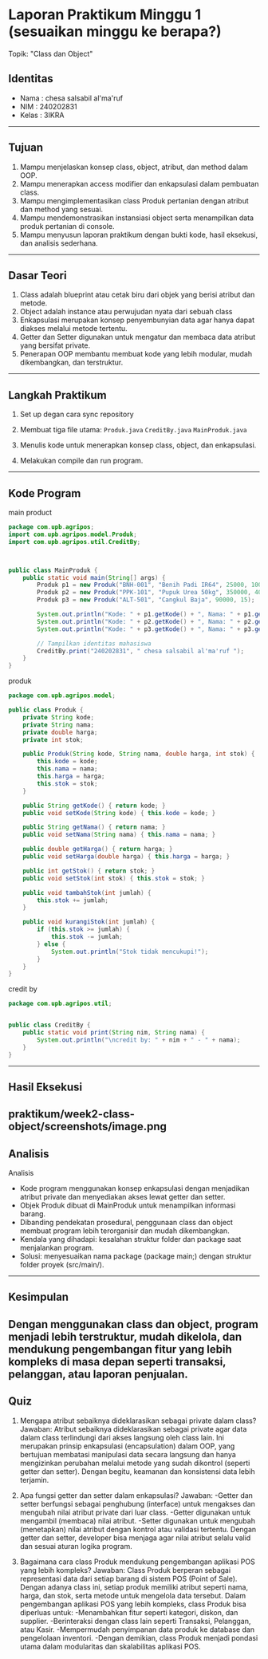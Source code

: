 # Laporan Praktikum Minggu 1 (sesuaikan minggu ke berapa?)
Topik:  "Class dan Object"

## Identitas
- Nama  : chesa salsabil al'ma'ruf
- NIM   : 240202831
- Kelas : 3IKRA

---

## Tujuan
1. Mampu menjelaskan konsep class, object, atribut, dan method dalam OOP.
2. Mampu menerapkan access modifier dan enkapsulasi dalam pembuatan class.
3. Mampu mengimplementasikan class Produk pertanian dengan atribut dan method yang sesuai.
4. Mampu mendemonstrasikan instansiasi object serta menampilkan data produk pertanian di console.
5. Mampu menyusun laporan praktikum dengan bukti kode, hasil eksekusi, dan analisis sederhana.

---

## Dasar Teori
1. Class adalah blueprint atau cetak biru dari objek yang berisi atribut dan metode.
2. Object adalah instance atau perwujudan nyata dari sebuah class
3. Enkapsulasi merupakan konsep penyembunyian data agar hanya dapat diakses melalui metode tertentu.
4. Getter dan Setter digunakan untuk mengatur dan membaca data atribut yang bersifat private.
5. Penerapan OOP membantu membuat kode yang lebih modular, mudah dikembangkan, dan terstruktur.

---

## Langkah Praktikum
1. Set up degan cara sync repository
2. Membuat tiga file utama:
   `Produk.java`
   `CreditBy.java`
   `MainProduk.java`

3. Menulis kode untuk menerapkan konsep class, object, dan enkapsulasi.
4. Melakukan compile dan run program.

---

## Kode Program 
main product
```java
package com.upb.agripos;
import com.upb.agripos.model.Produk;
import com.upb.agripos.util.CreditBy;



public class MainProduk {
    public static void main(String[] args) {
        Produk p1 = new Produk("BNH-001", "Benih Padi IR64", 25000, 100);
        Produk p2 = new Produk("PPK-101", "Pupuk Urea 50kg", 350000, 40);
        Produk p3 = new Produk("ALT-501", "Cangkul Baja", 90000, 15);

        System.out.println("Kode: " + p1.getKode() + ", Nama: " + p1.getNama() + ", Harga: " + p1.getHarga() + ", Stok: " + p1.getStok());
        System.out.println("Kode: " + p2.getKode() + ", Nama: " + p2.getNama() + ", Harga: " + p2.getHarga() + ", Stok: " + p2.getStok());
        System.out.println("Kode: " + p3.getKode() + ", Nama: " + p3.getNama() + ", Harga: " + p3.getHarga() + ", Stok: " + p3.getStok());

        // Tampilkan identitas mahasiswa
        CreditBy.print("240202831", " chesa salsabil al'ma'ruf ");
    }
}
```
produk
```java
package com.upb.agripos.model;

public class Produk {
    private String kode;
    private String nama;
    private double harga;
    private int stok;

    public Produk(String kode, String nama, double harga, int stok) {
        this.kode = kode;
        this.nama = nama;
        this.harga = harga;
        this.stok = stok;
    }

    public String getKode() { return kode; }
    public void setKode(String kode) { this.kode = kode; }

    public String getNama() { return nama; }
    public void setNama(String nama) { this.nama = nama; }

    public double getHarga() { return harga; }
    public void setHarga(double harga) { this.harga = harga; }

    public int getStok() { return stok; }
    public void setStok(int stok) { this.stok = stok; }

    public void tambahStok(int jumlah) {
        this.stok += jumlah;
    }

    public void kurangiStok(int jumlah) {
        if (this.stok >= jumlah) {
            this.stok -= jumlah;
        } else {
            System.out.println("Stok tidak mencukupi!");
        }
    }
}
```
credit by
```java
package com.upb.agripos.util;


public class CreditBy {
    public static void print(String nim, String nama) {
        System.out.println("\ncredit by: " + nim + " - " + nama);
    }
}
```

---

## Hasil Eksekusi
praktikum/week2-class-object/screenshots/image.png
---

## Analisis
Analisis

- Kode program menggunakan konsep enkapsulasi dengan menjadikan atribut private dan menyediakan akses lewat getter dan setter.
- Objek Produk dibuat di MainProduk untuk menampilkan informasi barang.
- Dibanding pendekatan prosedural, penggunaan class dan object membuat program lebih terorganisir dan mudah dikembangkan.
- Kendala yang dihadapi: kesalahan struktur folder dan package saat menjalankan program.
- Solusi: menyesuaikan nama package (package main;) dengan struktur folder proyek (src/main/).
---

## Kesimpulan
Dengan menggunakan class dan object, program menjadi lebih terstruktur, mudah dikelola, dan mendukung pengembangan fitur yang lebih kompleks di masa depan seperti transaksi, pelanggan, atau laporan penjualan.
---

## Quiz
1. Mengapa atribut sebaiknya dideklarasikan sebagai private dalam class?
   Jawaban:
   Atribut sebaiknya dideklarasikan sebagai private agar data dalam class terlindungi dari akses langsung oleh class lain. Ini merupakan prinsip enkapsulasi (encapsulation) dalam OOP, yang bertujuan membatasi manipulasi data secara langsung dan hanya mengizinkan perubahan melalui metode yang sudah dikontrol (seperti getter dan setter). Dengan begitu, keamanan dan konsistensi data lebih terjamin.

2. Apa fungsi getter dan setter dalam enkapsulasi?
   Jawaban:
      -Getter dan setter berfungsi sebagai penghubung (interface) untuk mengakses dan mengubah nilai atribut private dari luar class.
      -Getter digunakan untuk mengambil (membaca) nilai atribut.
      -Setter digunakan untuk mengubah (menetapkan) nilai atribut dengan kontrol atau validasi tertentu.
   Dengan getter dan setter, developer bisa menjaga agar nilai atribut selalu valid dan sesuai aturan logika program.

3. Bagaimana cara class Produk mendukung pengembangan aplikasi POS yang lebih kompleks?
   Jawaban:
   Class Produk berperan sebagai representasi data dari setiap barang di sistem POS (Point of Sale). Dengan adanya class ini, setiap produk memiliki atribut seperti nama, harga, dan stok, serta metode untuk mengelola data tersebut.
   Dalam pengembangan aplikasi POS yang lebih kompleks, class Produk bisa diperluas untuk:
      -Menambahkan fitur seperti kategori, diskon, dan supplier.
      -Berinteraksi dengan class lain seperti Transaksi, Pelanggan, atau Kasir.
      -Mempermudah penyimpanan data produk ke database dan pengelolaan inventori.
      -Dengan demikian, class Produk menjadi pondasi utama dalam modularitas dan skalabilitas aplikasi POS.
